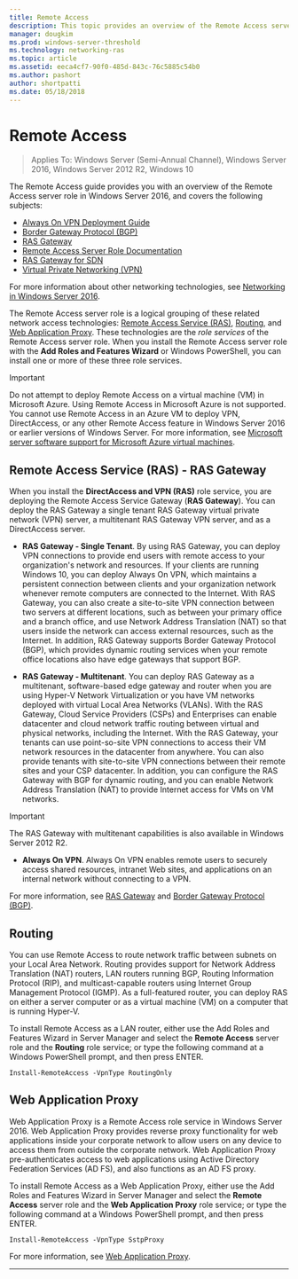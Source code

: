 ```yaml
---
title: Remote Access
description: This topic provides an overview of the Remote Access server role in Windows Server 2016.
manager: dougkim
ms.prod: windows-server-threshold
ms.technology: networking-ras
ms.topic: article
ms.assetid: eeca4cf7-90f0-485d-843c-76c5885c54b0
ms.author: pashort
author: shortpatti
ms.date: 05/18/2018
---
```


# Remote Access

>Applies To: Windows Server (Semi-Annual Channel), Windows Server 2016, Windows Server 2012 R2, Windows 10

The Remote Access guide provides you with an overview of the Remote Access server role in Windows Server 2016, and covers the following subjects:

- [Always On VPN Deployment Guide](vpn/always-on-vpn/deploy/always-on-vpn-deploy.md)
- [Border Gateway Protocol &#40;BGP&#41;](bgp/Border-Gateway-Protocol-BGP.md)
- [RAS Gateway](ras-gateway/RAS-Gateway.md) 
- [Remote Access Server Role Documentation](ras/Remote-Access-Server-Role-Documentation.md)
- [RAS Gateway for SDN](../../networking/sdn/technologies/network-function-virtualization/RAS-Gateway-for-SDN.md)
- [Virtual Private Networking (VPN)](vpn/vpn-top.md)
 
For more information about other networking technologies, see [Networking in Windows Server 2016](https://docs.microsoft.com/windows-server/networking/networking).

The Remote Access server role is a logical grouping of these related network access technologies: [Remote Access Service (RAS)](#bkmk_da), [Routing](#bkmk_rras), and [Web Application Proxy](#bkmk_proxy). These technologies are the *role services* of the Remote Access server role. When you install the Remote Access server role with the **Add Roles and Features Wizard** or Windows PowerShell, you can install one or more of these three role services.

>[!IMPORTANT]
>Do not attempt to deploy Remote Access on a virtual machine \(VM\) in Microsoft Azure. Using Remote Access in Microsoft Azure is not supported. You cannot use Remote Access in an Azure VM to deploy VPN, DirectAccess, or any other Remote Access feature in Windows Server 2016 or earlier versions of Windows Server. For more information, see [Microsoft server software support for Microsoft Azure virtual machines](https://support.microsoft.com/help/2721672/microsoft-server-software-support-for-microsoft-azure-virtual-machines).

## <a name="bkmk_da"></a>Remote Access Service \(RAS\) - RAS Gateway

When you install the **DirectAccess and VPN (RAS)** role service, you are deploying the Remote Access Service Gateway \(**RAS Gateway**\). You can deploy the RAS Gateway a single tenant RAS Gateway virtual private network \(VPN\) server, a multitenant RAS Gateway VPN server, and as a DirectAccess server.

- **RAS Gateway - Single Tenant**. By using RAS Gateway, you can deploy VPN connections to provide end users with remote access to your organization's network and resources. If your clients are running Windows 10, you can deploy Always On VPN, which maintains a persistent connection between clients and your organization network whenever remote computers are connected to the Internet. With RAS Gateway, you can also create a site-to-site VPN connection between two servers at different locations, such as between your primary office and a branch office, and use Network Address Translation \(NAT\) so that users inside the network can access external resources, such as the Internet. In addition, RAS Gateway supports Border Gateway Protocol (BGP), which provides dynamic routing services when your remote office locations also have edge gateways that support BGP.

- **RAS Gateway - Multitenant**. You can deploy RAS Gateway as a multitenant, software-based edge gateway and router when you are using Hyper\-V Network Virtualization or you have VM networks deployed with virtual Local Area Networks \(VLANs\). With the RAS Gateway, Cloud Service Providers \(CSPs\) and Enterprises can enable datacenter and cloud network traffic routing between virtual and physical networks, including the Internet. With the RAS Gateway, your tenants can use point-so-site VPN connections to access their VM network resources in the datacenter from anywhere. You can also provide tenants with site-to-site VPN connections between their remote sites and your CSP datacenter. In addition, you can configure the RAS Gateway with BGP for dynamic routing, and you can enable Network Address Translation \(NAT\) to provide Internet access for VMs on VM networks.

>[!IMPORTANT]
> The RAS Gateway with multitenant capabilities is also available in  Windows Server 2012 R2.

- **Always On VPN**. Always On VPN enables remote users to securely access shared resources, intranet Web sites, and applications on an internal network without connecting to a VPN. 

For more information, see [RAS Gateway](ras-gateway/RAS-Gateway.md) and [Border Gateway Protocol (BGP)](bgp/Border-Gateway-Protocol-BGP.md).

## <a name="bkmk_rras"></a>Routing

You can use Remote Access to route network traffic between subnets on your Local Area Network. Routing provides support for Network Address Translation (NAT) routers, LAN routers running BGP, Routing Information Protocol (RIP), and multicast-capable routers using Internet Group Management Protocol (IGMP). As a full-featured router, you can deploy RAS on either a server computer or as a virtual machine (VM) on a computer that is running Hyper-V.

To install Remote Access as a LAN router, either use the Add Roles and Features Wizard in Server Manager and select the **Remote Access** server role and the **Routing** role service; or type the following command at a Windows PowerShell prompt, and then press ENTER.

```  
Install-RemoteAccess -VpnType RoutingOnly
```  

## <a name="bkmk_proxy"></a>Web Application Proxy

Web Application Proxy is a Remote Access role service in Windows Server 2016. Web Application Proxy provides reverse proxy functionality for web applications inside your corporate network to allow users on any device to access them from outside the corporate network. Web Application Proxy pre-authenticates access to web applications using Active Directory Federation Services (AD FS), and also functions as an AD FS proxy.

To install Remote Access as a Web Application Proxy, either use the Add Roles and Features Wizard in Server Manager and select the **Remote Access** server role and the **Web Application Proxy** role service; or type the following command at a Windows PowerShell prompt, and then press ENTER.  

```  
Install-RemoteAccess -VpnType SstpProxy  
```  

For more information, see [Web Application Proxy](https://technet.microsoft.com/windows-server-docs/identity/web-application-proxy/web-application-proxy-windows-server).


---